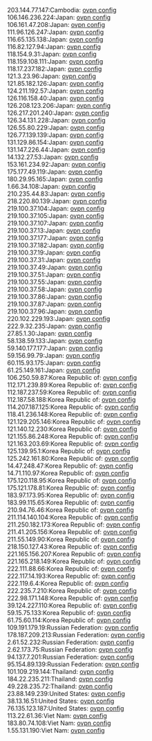 203.144.77.147:Cambodia: [ovpn config](vpn/203_144_77_147.ovpn)  
106.146.236.224:Japan: [ovpn config](vpn/106_146_236_224.ovpn)  
106.161.47.208:Japan: [ovpn config](vpn/106_161_47_208.ovpn)  
111.96.126.247:Japan: [ovpn config](vpn/111_96_126_247.ovpn)  
116.65.135.138:Japan: [ovpn config](vpn/116_65_135_138.ovpn)  
116.82.127.94:Japan: [ovpn config](vpn/116_82_127_94.ovpn)  
118.154.9.31:Japan: [ovpn config](vpn/118_154_9_31.ovpn)  
118.159.108.111:Japan: [ovpn config](vpn/118_159_108_111.ovpn)  
118.17.237.182:Japan: [ovpn config](vpn/118_17_237_182.ovpn)  
121.3.23.96:Japan: [ovpn config](vpn/121_3_23_96.ovpn)  
121.85.182.126:Japan: [ovpn config](vpn/121_85_182_126.ovpn)  
124.211.192.57:Japan: [ovpn config](vpn/124_211_192_57.ovpn)  
126.116.158.40:Japan: [ovpn config](vpn/126_116_158_40.ovpn)  
126.208.123.206:Japan: [ovpn config](vpn/126_208_123_206.ovpn)  
126.217.201.240:Japan: [ovpn config](vpn/126_217_201_240.ovpn)  
126.34.131.228:Japan: [ovpn config](vpn/126_34_131_228.ovpn)  
126.55.80.229:Japan: [ovpn config](vpn/126_55_80_229.ovpn)  
126.77.139.139:Japan: [ovpn config](vpn/126_77_139_139.ovpn)  
131.129.86.154:Japan: [ovpn config](vpn/131_129_86_154.ovpn)  
131.147.226.44:Japan: [ovpn config](vpn/131_147_226_44.ovpn)  
14.132.27.53:Japan: [ovpn config](vpn/14_132_27_53.ovpn)  
153.161.234.92:Japan: [ovpn config](vpn/153_161_234_92.ovpn)  
175.177.49.119:Japan: [ovpn config](vpn/175_177_49_119.ovpn)  
180.29.95.165:Japan: [ovpn config](vpn/180_29_95_165.ovpn)  
1.66.34.108:Japan: [ovpn config](vpn/1_66_34_108.ovpn)  
210.235.44.83:Japan: [ovpn config](vpn/210_235_44_83.ovpn)  
218.220.80.139:Japan: [ovpn config](vpn/218_220_80_139.ovpn)  
219.100.37.104:Japan: [ovpn config](vpn/219_100_37_104.ovpn)  
219.100.37.105:Japan: [ovpn config](vpn/219_100_37_105.ovpn)  
219.100.37.107:Japan: [ovpn config](vpn/219_100_37_107.ovpn)  
219.100.37.13:Japan: [ovpn config](vpn/219_100_37_13.ovpn)  
219.100.37.177:Japan: [ovpn config](vpn/219_100_37_177.ovpn)  
219.100.37.182:Japan: [ovpn config](vpn/219_100_37_182.ovpn)  
219.100.37.19:Japan: [ovpn config](vpn/219_100_37_19.ovpn)  
219.100.37.31:Japan: [ovpn config](vpn/219_100_37_31.ovpn)  
219.100.37.49:Japan: [ovpn config](vpn/219_100_37_49.ovpn)  
219.100.37.51:Japan: [ovpn config](vpn/219_100_37_51.ovpn)  
219.100.37.55:Japan: [ovpn config](vpn/219_100_37_55.ovpn)  
219.100.37.58:Japan: [ovpn config](vpn/219_100_37_58.ovpn)  
219.100.37.86:Japan: [ovpn config](vpn/219_100_37_86.ovpn)  
219.100.37.87:Japan: [ovpn config](vpn/219_100_37_87.ovpn)  
219.100.37.96:Japan: [ovpn config](vpn/219_100_37_96.ovpn)  
220.102.229.193:Japan: [ovpn config](vpn/220_102_229_193.ovpn)  
222.9.32.235:Japan: [ovpn config](vpn/222_9_32_235.ovpn)  
27.85.1.30:Japan: [ovpn config](vpn/27_85_1_30.ovpn)  
58.138.59.133:Japan: [ovpn config](vpn/58_138_59_133.ovpn)  
59.140.177.177:Japan: [ovpn config](vpn/59_140_177_177.ovpn)  
59.156.99.79:Japan: [ovpn config](vpn/59_156_99_79.ovpn)  
60.115.93.175:Japan: [ovpn config](vpn/60_115_93_175.ovpn)  
61.25.149.161:Japan: [ovpn config](vpn/61_25_149_161.ovpn)  
106.250.59.87:Korea Republic of: [ovpn config](vpn/106_250_59_87.ovpn)  
112.171.239.89:Korea Republic of: [ovpn config](vpn/112_171_239_89.ovpn)  
112.187.237.59:Korea Republic of: [ovpn config](vpn/112_187_237_59.ovpn)  
112.187.58.188:Korea Republic of: [ovpn config](vpn/112_187_58_188.ovpn)  
114.207.187.125:Korea Republic of: [ovpn config](vpn/114_207_187_125.ovpn)  
118.41.236.148:Korea Republic of: [ovpn config](vpn/118_41_236_148.ovpn)  
121.129.205.146:Korea Republic of: [ovpn config](vpn/121_129_205_146.ovpn)  
121.140.12.230:Korea Republic of: [ovpn config](vpn/121_140_12_230.ovpn)  
121.155.86.248:Korea Republic of: [ovpn config](vpn/121_155_86_248.ovpn)  
121.163.203.69:Korea Republic of: [ovpn config](vpn/121_163_203_69.ovpn)  
125.139.95.1:Korea Republic of: [ovpn config](vpn/125_139_95_1.ovpn)  
125.242.161.80:Korea Republic of: [ovpn config](vpn/125_242_161_80.ovpn)  
14.47.248.47:Korea Republic of: [ovpn config](vpn/14_47_248_47.ovpn)  
14.71.110.97:Korea Republic of: [ovpn config](vpn/14_71_110_97.ovpn)  
175.120.118.95:Korea Republic of: [ovpn config](vpn/175_120_118_95.ovpn)  
175.121.178.81:Korea Republic of: [ovpn config](vpn/175_121_178_81.ovpn)  
183.97.173.95:Korea Republic of: [ovpn config](vpn/183_97_173_95.ovpn)  
183.99.115.65:Korea Republic of: [ovpn config](vpn/183_99_115_65.ovpn)  
210.94.76.46:Korea Republic of: [ovpn config](vpn/210_94_76_46.ovpn)  
211.114.140.104:Korea Republic of: [ovpn config](vpn/211_114_140_104.ovpn)  
211.250.182.173:Korea Republic of: [ovpn config](vpn/211_250_182_173.ovpn)  
211.41.205.156:Korea Republic of: [ovpn config](vpn/211_41_205_156.ovpn)  
211.55.149.90:Korea Republic of: [ovpn config](vpn/211_55_149_90.ovpn)  
218.150.127.43:Korea Republic of: [ovpn config](vpn/218_150_127_43.ovpn)  
221.165.156.207:Korea Republic of: [ovpn config](vpn/221_165_156_207.ovpn)  
221.165.218.149:Korea Republic of: [ovpn config](vpn/221_165_218_149.ovpn)  
222.111.88.66:Korea Republic of: [ovpn config](vpn/222_111_88_66.ovpn)  
222.117.14.193:Korea Republic of: [ovpn config](vpn/222_117_14_193.ovpn)  
222.119.6.4:Korea Republic of: [ovpn config](vpn/222_119_6_4.ovpn)  
222.235.7.210:Korea Republic of: [ovpn config](vpn/222_235_7_210.ovpn)  
222.98.171.148:Korea Republic of: [ovpn config](vpn/222_98_171_148.ovpn)  
39.124.227.110:Korea Republic of: [ovpn config](vpn/39_124_227_110.ovpn)  
59.15.75.133:Korea Republic of: [ovpn config](vpn/59_15_75_133.ovpn)  
61.75.60.114:Korea Republic of: [ovpn config](vpn/61_75_60_114.ovpn)  
109.191.179.19:Russian Federation: [ovpn config](vpn/109_191_179_19.ovpn)  
178.187.209.213:Russian Federation: [ovpn config](vpn/178_187_209_213.ovpn)  
2.61.52.232:Russian Federation: [ovpn config](vpn/2_61_52_232.ovpn)  
2.62.173.75:Russian Federation: [ovpn config](vpn/2_62_173_75.ovpn)  
94.137.7.201:Russian Federation: [ovpn config](vpn/94_137_7_201.ovpn)  
95.154.89.139:Russian Federation: [ovpn config](vpn/95_154_89_139.ovpn)  
101.109.219.144:Thailand: [ovpn config](vpn/101_109_219_144.ovpn)  
184.22.235.211:Thailand: [ovpn config](vpn/184_22_235_211.ovpn)  
49.228.235.72:Thailand: [ovpn config](vpn/49_228_235_72.ovpn)  
23.88.149.239:United States: [ovpn config](vpn/23_88_149_239.ovpn)  
38.13.16.51:United States: [ovpn config](vpn/38_13_16_51.ovpn)  
76.135.123.187:United States: [ovpn config](vpn/76_135_123_187.ovpn)  
113.22.61.36:Viet Nam: [ovpn config](vpn/113_22_61_36.ovpn)  
183.80.74.108:Viet Nam: [ovpn config](vpn/183_80_74_108.ovpn)  
1.55.131.190:Viet Nam: [ovpn config](vpn/1_55_131_190.ovpn)  

